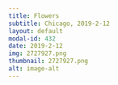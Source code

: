 ```yaml
---
title: Flowers
subtitle: Chicago, 2019-2-12
layout: default
modal-id: 432
date: 2019-2-12
img: 2727927.png
thumbnail: 2727927.png
alt: image-alt
---
```


